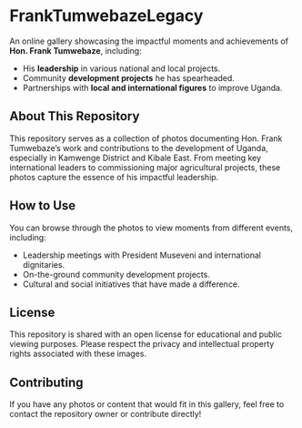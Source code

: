# FrankTumwebazeLegacy

An online gallery showcasing the impactful moments and achievements of **Hon. Frank Tumwebaze**, including:

- His **leadership** in various national and local projects.
- Community **development projects** he has spearheaded.
- Partnerships with **local and international figures** to improve Uganda.

## About This Repository

This repository serves as a collection of photos documenting Hon. Frank Tumwebaze’s work and contributions to the development of Uganda, especially in Kamwenge District and Kibale East. From meeting key international leaders to commissioning major agricultural projects, these photos capture the essence of his impactful leadership.

## How to Use

You can browse through the photos to view moments from different events, including:

- Leadership meetings with President Museveni and international dignitaries.
- On-the-ground community development projects.
- Cultural and social initiatives that have made a difference.

## License

This repository is shared with an open license for educational and public viewing purposes. Please respect the privacy and intellectual property rights associated with these images.

## Contributing

If you have any photos or content that would fit in this gallery, feel free to contact the repository owner or contribute directly!
